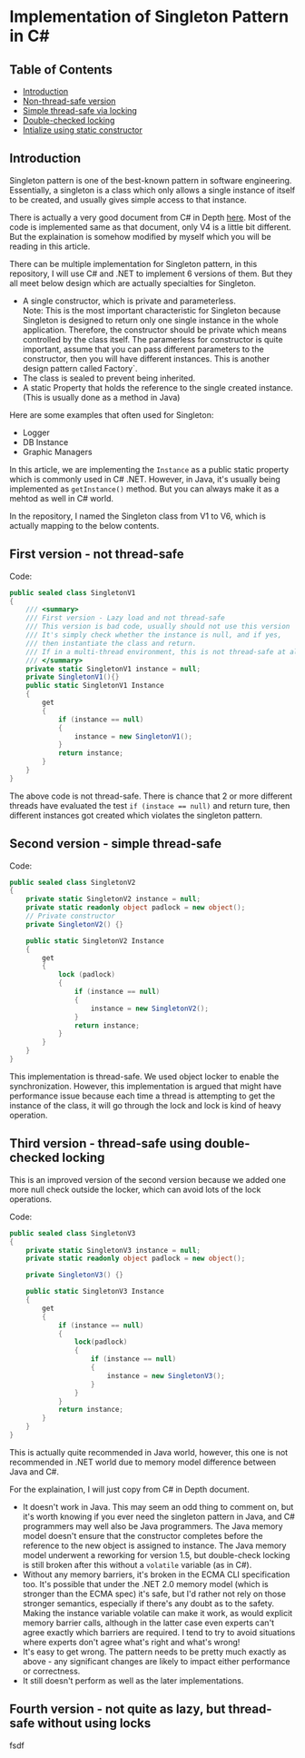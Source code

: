 # Implementation of Singleton Pattern in C#

## Table of Contents
- [Introduction](#Introduction)
- [Non-thread-safe version](#first-version---not-thread-safe)
- [Simple thread-safe via locking](#second-version---simple-thread-safe)
- [Double-checked locking](#third-version---thread-safe-using-double-checked-locking)
- [Intialize using static constructor](fourth-version---not-quite-as-lazy-but-thread-safe-without-using-locks)

## Introduction
Singleton pattern is one of the best-known pattern in software engineering. Essentially, a singleton is a class which only allows a single instance of itself to be created, and usually gives simple access to that instance.

There is actually a very good document from C# in Depth [here](https://csharpindepth.com/Articles/Singleton). Most of the code is implemented same as that document, only V4 is a little bit different. But the explaination is somehow modified by myself which you will be reading in this article.

There can be multiple implementation for Singleton pattern, in this repository, I will use C# and .NET to implement 6 versions of them. But they all meet below design which are actually specialties for Singleton.

- A single constructor, which is private and parameterless. </br>
  Note: This is the most important characteristic for Singleton because Singleton is designed to return only one single instance in the whole application. Therefore, the constructor should be private which means controlled by the class itself. The paramerless for constructor is quite important, assume that you can pass different parameters to the constructor, then you will have different instances. This is another design pattern called Factory`.
- The class is sealed to prevent being inherited.
- A static Property that holds the reference to the single created instance. (This is usually done as a method in Java)

Here are some examples that often used for Singleton:

- Logger
- DB Instance
- Graphic Managers

In this article, we are implementing the `Instance` as a public static property which is commonly used in C# .NET. However, in Java, it's usually being implemented as `getInstance()` method. But you can always make it as a mehtod as well in C# world.

In the repository, I named the Singleton class from V1 to V6, which is actually mapping to the below contents.

## First version - not thread-safe

Code:

```csharp
public sealed class SingletonV1
{
    /// <summary>
    /// First version - Lazy load and not thread-safe
    /// This version is bad code, usually should not use this version
    /// It's simply check whether the instance is null, and if yes,
    /// then instantiate the class and return.
    /// If in a multi-thread environment, this is not thread-safe at all.
    /// </summary>
    private static SingletonV1 instance = null;
    private SingletonV1(){}
    public static SingletonV1 Instance
    {
        get
        {
            if (instance == null)
            {
                instance = new SingletonV1();
            }
            return instance;
        }
    }
}
```

The above code is not thread-safe. There is chance that 2 or more different threads have evaluated the test `if (instace == null)` and return ture, then different instances got created which violates the singleton pattern.

## Second version - simple thread-safe

Code:

```csharp
public sealed class SingletonV2
{
    private static SingletonV2 instance = null;
    private static readonly object padlock = new object();
    // Private constructor
    private SingletonV2() {}

    public static SingletonV2 Instance
    {
        get
        {
            lock (padlock)
            {
                if (instance == null)
                {
                    instance = new SingletonV2();
                }
                return instance;
            }
        }
    }
}
```

This implementation is thread-safe. We used object locker to enable the synchronization. However, this implementation is argued that might have performance issue because each time a thread is attempting to get the instance of the class, it will go through the lock and lock is kind of heavy operation.

## Third version - thread-safe using double-checked locking

This is an improved version of the second version because we added one more null check outside the locker, which can avoid lots of the lock operations.

Code:

```csharp
public sealed class SingletonV3
{
    private static SingletonV3 instance = null;
    private static readonly object padlock = new object();

    private SingletonV3() {}

    public static SingletonV3 Instance
    {
        get
        {
            if (instance == null)
            {
                lock(padlock)
                {
                    if (instance == null)
                    {
                        instance = new SingletonV3();
                    }
                }
            }
            return instance;
        }
    }
}
```

This is actually quite recommended in Java world, however, this one is not recommended in .NET world due to memory model difference between Java and C#.

For the explaination, I will just copy from C# in Depth document.

- It doesn't work in Java. This may seem an odd thing to comment on, but it's worth knowing if you ever need the singleton pattern in Java, and C# programmers may well also be Java programmers. The Java memory model doesn't ensure that the constructor completes before the reference to the new object is assigned to instance. The Java memory model underwent a reworking for version 1.5, but double-check locking is still broken after this without a `volatile` variable (as in C#).
- Without any memory barriers, it's broken in the ECMA CLI specification too. It's possible that under the .NET 2.0 memory model (which is stronger than the ECMA spec) it's safe, but I'd rather not rely on those stronger semantics, especially if there's any doubt as to the safety. Making the instance variable volatile can make it work, as would explicit memory barrier calls, although in the latter case even experts can't agree exactly which barriers are required. I tend to try to avoid situations where experts don't agree what's right and what's wrong!
- It's easy to get wrong. The pattern needs to be pretty much exactly as above - any significant changes are likely to impact either performance or correctness.
- It still doesn't perform as well as the later implementations.

## Fourth version - not quite as lazy, but thread-safe without using locks

fsdf